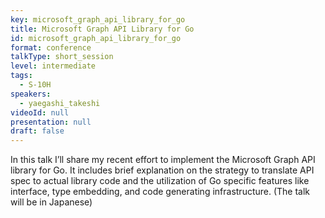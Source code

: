 ```yaml
---
key: microsoft_graph_api_library_for_go
title: Microsoft Graph API Library for Go
id: microsoft_graph_api_library_for_go
format: conference
talkType: short_session
level: intermediate
tags:
  - S-10H
speakers:
  - yaegashi_takeshi
videoId: null
presentation: null
draft: false
---
```

In this talk I’ll share my recent effort to implement the Microsoft Graph API library for Go. It includes brief explanation on the strategy to translate API spec to actual library code and the utilization of Go specific features like interface, type embedding, and code generating infrastructure.  (The talk will be in Japanese)
